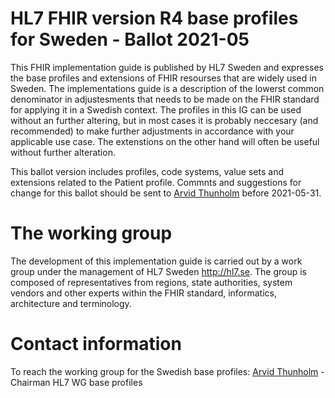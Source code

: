 # HL7 FHIR version R4 base profiles for Sweden - Ballot 2021-05
This FHIR implementation guide is published by HL7 Sweden and expresses the base profiles and extensions of FHIR resourses that are widely used in Sweden. The implementations guide is a description of the lowerst common denominator in adjustesments that needs to be made on the FHIR standard for applying it in a Swedish context. The profiles in this IG can be used without an further altering, but in most cases it is probably neccesary (and recommended) to make further adjustments in accordance with your applicable use case.
The extenstions on the other hand will often be useful without further alteration.

This ballot version includes profiles, code systems, value sets and extensions related to the Patient profile.
Commnts and suggestions for change for this ballot should be sent to [Arvid Thunholm](mailto:arvid.thunholm@gmail.com) before 2021-05-31.

<!---
Denna implementationsguide publiceras av HL7 Sverige och samlar de grundläggande profileringar och utökningar av FHIR resurser som har bred användning i Sverige. I guiden beskrivs minsta gemensamma nämnare i förändingar som behöver göras på FHIR standarden för tillämpning i ett svenskt sammanhang. Profilerna kan användas utan vidare förändingar men det är antagligen nödvändigt (och rekommenderat) att anpassa dessa genom ytterligare profilering för att bättre passa tänkt användning.
Utökningarna (extensions) kan däremot ofta vara lämpliga att nyttja utan vidare förädling.
-->
# The working group
The development of this implementation guide is carried out by a work group under the management of HL7 Sweden <http://hl7.se>. The group is composed of representatives from regions, state authorities, system vendors and other experts within the FHIR standard, informatics, architecture and terminology.

<!---
Framtagandet av dessa basprofiler och utökningar genomförs av en arbetsgrupp under HL7 Sverige <http://hl7.se>. Gruppen består av representanter från regioner, myndigheter, systemleverantörer samt andra experter inom FHIR, informatik, arkitektur, terminologi etc.
-->

# Contact information
To reach the working group for the Swedish base profiles: 
[Arvid Thunholm](mailto:arvid.thunholm@gmail.com) - Chairman HL7 WG base profiles

<!---
För att komma i kontakt med gruppen som arbetar med FHIR basprofiler:
[Arvid Thunholm](mailto:arvid.thunholm@gmail.com) - Ordförande HL7 basprofiler
-->